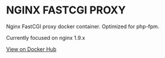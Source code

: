 # NGINX FASTCGI PROXY

Nginx FastCGI proxy docker container. Optimized for php-fpm.

Currently focused on nginx 1.9.x

[View on Docker Hub](https://hub.docker.com/r/jeffturcotte/nginx-fastcgi)
